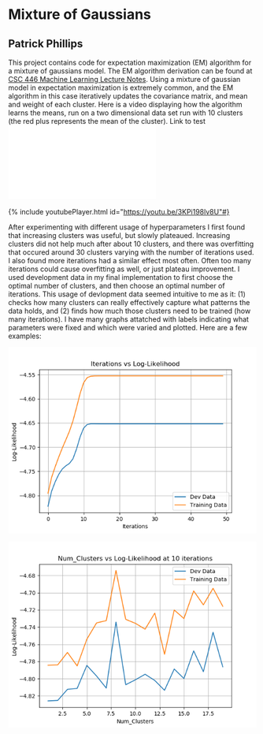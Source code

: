 # Mixture of Gaussians
## Patrick Phillips

This project contains code for expectation maximization (EM) algorithm for a mixture of gaussians model. The EM algorithm derivation can be found at [CSC 446 Machine Learning Lecture Notes](https://www.cs.rochester.edu/~gildea/2019_Spring/notes.pdf). Using a mixture of gaussian model in expectation maximization is extremely common, and the EM algorithm in this case iteratively updates the covariance matrix, and mean and weight of each cluster. Here is a video displaying how the algorithm learns the means, run on a two dimensional data set run with 10 clusters (the red plus represents the mean of the cluster). Link to test ![test](test.md)

{% include youtubePlayer.html id="https://youtu.be/3KPi198lv8U"#}

After experimenting with different usage of hyperparameters I first found that increasing clusters was useful, but slowly plateaued.
Increasing clusters did not help much after about 10 clusters, and there was overfitting that occured around 30 clusters varying with the number of iterations used.
I also found more iterations had a similar effect most often. Often too many iterations could cause overfitting as well, or just plateau improvement.
I used development data in my final implementation to first choose the optimal number of clusters, and then choose an optimal number of iterations.
This usage of devlopment data seemed intuitive to me as it: 
(1) checks how many clusters can really effectively capture what patterns the data holds, and 
(2) finds how much those clusters need to be trained (how many iterations).
I have many graphs attatched with labels indicating what parameters were fixed and which were varied and plotted. Here are a few examples:

![](Log-Likelihood_vs_Iterations%20(not%20args.tied,%202%20clusters).png)

![](Log-Likelihood_vs_Num_Clusters.png)



